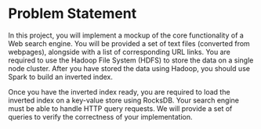 # Problem Statement

In this project, you will implement a mockup of the core functionality of a Web search engine. You will be provided a set of text files (converted from webpages), alongside with a list of corresponding URL links. You are required to use the Hadoop File System (HDFS) to store the data on a single node cluster. After you have stored the data using Hadoop, you should use Spark to build an inverted index.

Once you have the inverted index ready, you are required to load the inverted index on a key-value store using RocksDB. Your search engine must be able to handle HTTP query requests. We will provide a set of queries to verify the correctness of your implementation. 

